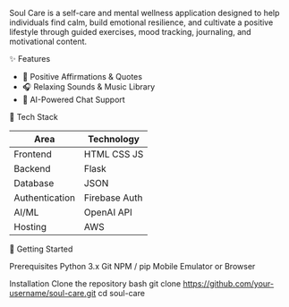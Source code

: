 Soul Care is a self-care and mental wellness application designed to help individuals find calm, build emotional resilience, and 
cultivate a positive lifestyle through guided exercises, mood tracking, journaling, and motivational content.

✨ Features

- 💬 Positive Affirmations & Quotes
- 🎧 Relaxing Sounds & Music Library
- 🤖 AI-Powered Chat Support 


📲 Tech Stack

| Area              | Technology             |
|-------------------|------------------------|
| Frontend          | HTML CSS JS            |
| Backend           |  Flask                 |
| Database          | JSON                   |
| Authentication    | Firebase Auth          |
| AI/ML             | OpenAI API             |
| Hosting           |  AWS                   |



🚀 Getting Started

 Prerequisites
 Python 3.x
 Git
 NPM / pip
 Mobile Emulator or Browser

Installation
Clone the repository
bash
git clone https://github.com/your-username/soul-care.git
cd soul-care

